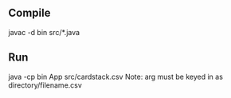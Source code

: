 ## Compile
javac -d bin src/*.java

## Run
java -cp bin App src/cardstack.csv
Note: arg must be keyed in as directory/filename.csv
